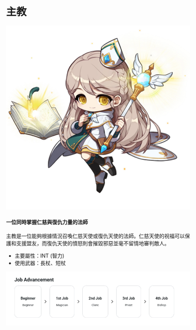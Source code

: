 # 主教

![](../../../.gitbook/assets/image_1747236399566_292.png)

#### 一位同時掌握仁慈與復仇力量的法師

主教是一位能夠根據情況召喚仁慈天使或復仇天使的法師。仁慈天使的祝福可以保護和支援盟友，而復仇天使的憤怒則會摧毀邪惡並毫不留情地審判敵人。

* 主要屬性：INT (智力)
* 使用武器：長杖、短杖

![](../../../.gitbook/assets/image_1747236399566_671.png)
